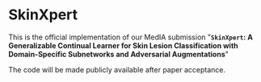 # SkinXpert
This is the official implementation of our MedIA submission "**`SkinXpert`: A Generalizable Continual Learner for Skin Lesion Classification with
Domain-Specific Subnetworks and Adversarial Augmentations**"

The code will be made publicly available after paper acceptance.




